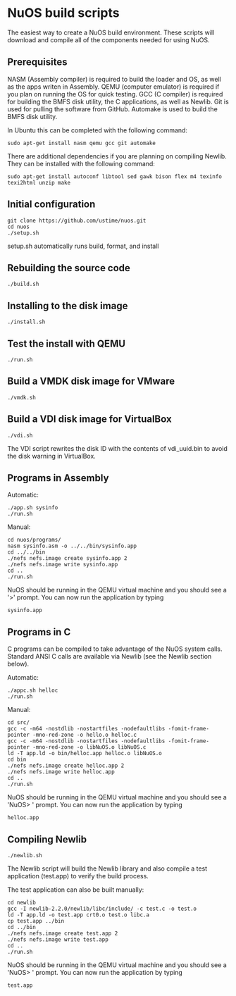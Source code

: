 NuOS build scripts
==========================

The easiest way to create a NuOS build environment. These scripts will download and compile all of the components needed for using NuOS.


Prerequisites
-------------

NASM (Assembly compiler) is required to build the loader and OS, as well as the apps writen in Assembly. QEMU (computer emulator) is required if you plan on running the OS for quick testing. GCC (C compiler) is required for building the BMFS disk utility, the C applications, as well as Newlib. Git is used for pulling the software from GitHub. Automake is used to build the BMFS disk utility.

In Ubuntu this can be completed with the following command:

	sudo apt-get install nasm qemu gcc git automake

There are additional dependencies if you are planning on compiling Newlib. They can be installed with the following command:

	sudo apt-get install autoconf libtool sed gawk bison flex m4 texinfo texi2html unzip make


Initial configuration
---------------------

	git clone https://github.com/ustime/nuos.git
	cd nuos
	./setup.sh

setup.sh automatically runs build, format, and install


Rebuilding the source code
--------------------------

	./build.sh


Installing to the disk image
----------------------------

	./install.sh


Test the install with QEMU
--------------------------

	./run.sh


Build a VMDK disk image for VMware
----------------------------------

	./vmdk.sh


Build a VDI disk image for VirtualBox
-------------------------------------

	./vdi.sh

The VDI script rewrites the disk ID with the contents of vdi_uuid.bin to avoid the disk warning in VirtualBox.


Programs in Assembly
--------------------

Automatic:

	./app.sh sysinfo
	./run.sh

Manual:

	cd nuos/programs/
	nasm sysinfo.asm -o ../../bin/sysinfo.app
	cd ../../bin
	./nefs nefs.image create sysinfo.app 2
	./nefs nefs.image write sysinfo.app
	cd ..
	./run.sh


NuOS should be running in the QEMU virtual machine and you should see a '>' prompt. You can now run the application by typing

	sysinfo.app


Programs in C
-------------

C programs can be compiled to take advantage of the NuOS system calls. Standard ANSI C calls are available via Newlib (see the Newlib section below).

Automatic:

	./appc.sh helloc
	./run.sh

Manual:

	cd src/
	gcc -c -m64 -nostdlib -nostartfiles -nodefaultlibs -fomit-frame-pointer -mno-red-zone -o hello.o helloc.c
	gcc -c -m64 -nostdlib -nostartfiles -nodefaultlibs -fomit-frame-pointer -mno-red-zone -o libNuOS.o libNuOS.c
	ld -T app.ld -o bin/helloc.app helloc.o libNuOS.o
	cd bin
	./nefs nefs.image create helloc.app 2
	./nefs nefs.image write helloc.app
	cd ..
	./run.sh

NuOS should be running in the QEMU virtual machine and you should see a 'NuOS> ' prompt. You can now run the application by typing

	helloc.app


Compiling Newlib
----------------

	./newlib.sh

The Newlib script will build the Newlib library and also compile a test application (test.app) to verify the build process.

The test application can also be built manually:

	cd newlib
	gcc -I newlib-2.2.0/newlib/libc/include/ -c test.c -o test.o
	ld -T app.ld -o test.app crt0.o test.o libc.a
	cp test.app ../bin
	cd ../bin
	./nefs nefs.image create test.app 2
	./nefs nefs.image write test.app
	cd ..
	./run.sh

NuOS should be running in the QEMU virtual machine and you should see a 'NuOS> ' prompt. You can now run the application by typing

	test.app
